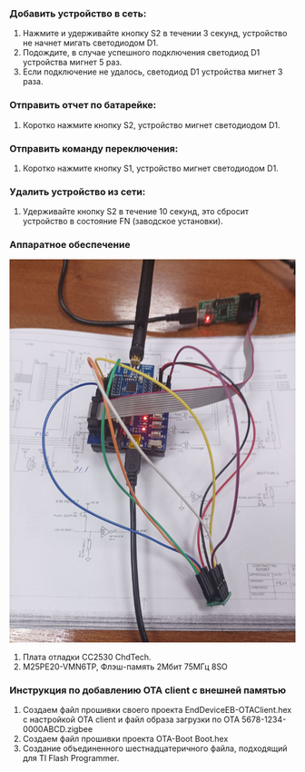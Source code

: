 ### Добавить устройство в сеть:
1. Нажмите и удерживайте кнопку S2 в течении 3 секунд, устройство не начнет мигать светодиодом D1.
2. Подождите, в случае успешного подключения светодиод D1 устройства мигнет 5 раз.
3. Если подключение не удалось, светодиод D1 устройства мигнет 3 раза.

### Отправить отчет по батарейке:
1. Коротко нажмите кнопку S2, устройство мигнет светодиодом D1.

### Отправить команду переключения:
1. Коротко нажмите кнопку S1, устройство мигнет светодиодом D1.

### Удалить устройство из сети:
1. Удерживайте кнопку S2 в течение 10 секунд, это сбросит устройство в состояние FN (заводское установки).

### Аппаратное обеспечение
![](/images/photo_2025-03-05_12-22-52.jpg)

1. Плата отладки СС2530 ChdTech.
2. M25PE20-VMN6TP, Флэш-память 2Мбит 75МГц 8SO 

### Инструкция по добавлению ОТА client с внешней памятью
1. Создаем файл прошивки своего проекта EndDeviceEB-OTAClient.hex с настройкой ОТА client и файл образа загрузки по OTA 5678-1234-0000ABCD.zigbee 
2. Создаем файл прошивки проекта OTA-Boot Boot.hex
3. Создание объединенного шестнадцатеричного файла, подходящий для TI Flash Programmer.
